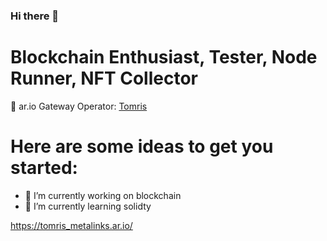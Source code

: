 ### Hi there 👋

# Blockchain Enthusiast, Tester, Node Runner, NFT Collector 

🐘 ar.io Gateway Operator: [Tomris](https://network-portal.app/#/gateways/pqJmLkaXWjgSgsTB2_l5slTdRrx7lgzq1XTc4LRV0l4)

# Here are some ideas to get you started:

- 🔭 I’m currently working on blockchain
- 🌱 I’m currently learning solidty

https://tomris_metalinks.ar.io/

